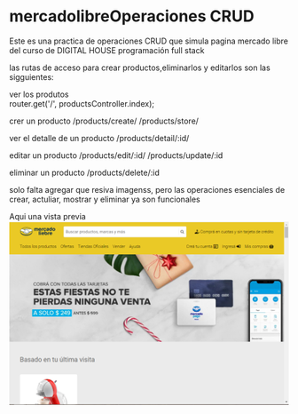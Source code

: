 # mercadolibreOperaciones CRUD
Este es una practica de operaciones CRUD que simula pagina mercado libre del curso de DIGITAL HOUSE  programación full stack 

las rutas de acceso para crear productos,eliminarlos y editarlos son las sigguientes:

 ver los produtos  
router.get('/', productsController.index); 

 crer un producto 
/products/create/
/products/store/


ver el detalle de un producto 
/products/detail/:id/

editar un producto 
/products/edit/:id/
/products/update/:id

eliminar un producto 
/products/delete/:id

solo falta agregar que resiva imagenss, pero las operaciones esenciales de crear, actuliar, mostrar y eliminar ya son funcionales


Aqui una vista previa 
<img src="https://github.com/Eduardishion/mercadolibreOperacionesCRUD/blob/main/review.png"  />




